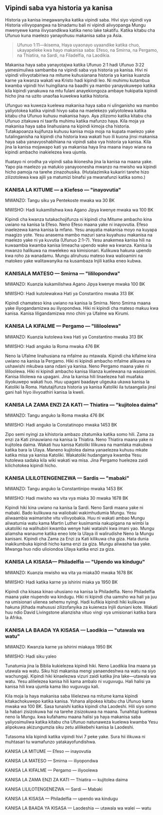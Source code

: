 ## Vipindi saba vya historia ya kanisa

Historia ya kanisa imegawanyika katika vipindi saba. Hivi siyo vipindi vya Historia vilivyopangwa na binadamu bali ni vipindi alivyopanga Mungu mwenyewe kama ilivyoandikwa katika neno lake takatifu. Katika kitabu cha Ufunuo kuna maelezo yanayohusu makanisa saba ya Asia.

> Ufunuo 1:11&mdash;ikisema, Haya uyaonayo uyaandike katika chuo, ukayapeleke kwa hayo makanisa saba: Efeso, na Smirna, na Pergamo, na Thiatira, na Sardi, na Filadelfia, na Laodikia.

Makanisa haya saba yanayotajwa katika Ufunuo 2:1 hadi Ufunuo 3:22 yamesimuliwa sambamba na vipindi saba vya historia ya kanisa. Hivi ni vipindi vilivyotabiriwa na mitume kuhusianana historia ya kanisa kuanzia karne ya kwanza wakati wa Kristo hadi kipindi leo. Ni muhimu kutambua kwamba vipindi hivi huingiliana na baadhi ya mambo yanayokuwepo katika kila kipindi yanakuwa na mtu fulani anayekiongoza ambaye hukipatia kipindi hicho jina na uzito unaofaa kuwekwa katika historia.

Ufunguo wa kuweza kuelewa makanisa haya saba ni ulinganisho wa mambo yaliyotokea katika vipindi hivyo saba na maelekezo yaliyotolewa katika kitabu cha Ufunuo kuhusu makanisa hayo. Aya zilizomo katika kitabu cha Ufunuo zitakuwa ni taarifa muhimu katika mafunzo haya. Kila moja ya makanisa haya saba linahusiana na kipindi kimoja cha historia. Tutakapoanza kujifunza kuhusu kanisa moja moja na kupata maelezo yake tutalinganisha na kipindi cha historia kwa wakati huo ili kuona jinsi makanisa haya saba yanavyoshabihiana na vipindi saba vya historia ya kanisa. Kila jina la kanisa mojawapo kati ya makanisa haya lina maana inayo wiana na kipindi ambacho inakielezea kwa ujumla.

Ifuatayo ni orodha ya vipindi saba ikionesha jina la kanisa na maana yake. Yapo pia maelezo ya matukio yanayoonesha mwanzo na mwisho wa kipindi hicho pamoja na tarehe zinazohusika. (Hutalazimika kukariri tarehe hizo zilizotolewa kwa ajili ya matumizi binafsi ya mwanafunzi katika somo.)

### KANISA LA KITUME — a Kiefeso — "inayovutia"

MWANZO: Tangu siku ya Pentekoste mwaka wa 30 BK

MWISHO: Hadi kukamilishwa kwa Agano Jipya kwenye mwaka wa 100 BK

Kipindi cha kwanza tutakachojifunza ni kipindi cha Mitume ambacho kina uwiano na kanisa la Efeso. Neno Efeso maana yake ni inayovutia. Efeso inaelezewa kama kanisa la mfano. Yesu anayatia makanisa moyo na kuyapa maagizo yote. Yesu anasema mambo mazuri sana kuyahusu makanisa na maelezo yake ni ya kuvutia (Ufunuo 2:1&ndash;7). Yesu anakemea kanisa hili na kuwaambia kwamba kanisa limeacha upendo wake wa kwanza. Kanisa la mwanzo halikuwa na mwelekeo wa kimisionari. Kulikuwa hakuna upendo kwa roho za wanadamu. Mungu aliruhusu mateso kwa walioamini na matokeo yake walitawanyika na kusambaza Injili katika eneo kubwa.

### KANISALA MATESO — Smirna — "lililopondwa"

MWANZO: Kuanzia kukamilishwa Agano Jipya kwenye mwaka 100 BK

MWISHO: Hadi kutolewakwa Hati ya Constantino mwaka 313 BK

Kipindi chamateso kina uwiano na kanisa la Smirna. Neno Smirna maana yake iliyogandamizwa au iliyopondwa. Hiki ni kipindi cha mateso makuu kwa kanisa. Kanisa liligandamizwa mno chini ya Ufalme wa Kirumi.

### KANISA LA KIFALME — Pergamo — "lililoolewa"

MWANZO: Kuanzia kutolewa kwa Hati ya Constantino mwaka 313 BK

MWISHO: Hadi anguko la Roma mwaka 476 BK

Neno la Ufalme linahusiana na mfalme au mtawala. Kipindi cha kifalme kina uwiano na kanisa la Pergamo. Hiki ni kipindi ambacho mfalme alikuwa na ushawishi mkubwa sana ndani ya kanisa. Neno Pergamo maana yake ni lililoolewa. Hiki ni kipindi ambacho kanisa lilianza kuelewana na wasioamini. Kanisa liliolewa na upagani. Jina la kanisa hili linaelezea hali muafaka iliyokuwepo wakati huo. Huu upagani baadaye uligeuka ukawa kanisa la Katoliki la Roma. Hatutajifunza historia ya kanisa Katoliki ila tutaangalia jinsi gani hali hiyo ilivyoathiri kanisa la kweli.

### KANISA LA ZAMA ENZI ZA KATI — Thiatira — "kujitolea daima"

MWANZO: Tangu anguko la Roma mwaka 476 BK

MWISHO: Hadi anguko la Constatinopo mwaka 1453 BK

Zipo semi nyingi za kihistoria ambazo zitatumika katika somo hili. Zama za enzi za Kati zinauwiano na kanisa la Thiatira. Neno Thiatira maana yake ni kujitolea daima. Wakati huu kanisa Katoliki lilikuwa na mamlaka makubwa katika bara la Ulaya. Maneno kujitolea daima yanaelezea kuhusu mkate katika misa ya kanisa Katoliki. Wakatoliki hudanganya kwamba Yesu hutolewa sadaka kila wiki wakati wa misa. Jina Pergamo huelezea zaidi kilichotokea kipindi hicho.

### KANISA LILILOTENGENEZWA — Sardis — "mabaki"

MWANZO: Tangu anguko la Constantinipo mwaka 1453 BK

MWISHO: Hadi mwisho wa vita vya miaka 30 mwaka 1678 BK

Kipindi hiki kina uwiano na kanisa la Sardi. Neno Sardi maana yake ni mabaki. Bado kulikuwa na waliobaki wakimhudumia Mungu. Yesu aliwaambia waimarishe vitu vilivyobakia. Huu ni wakati ambao Mungu aliwatumia watu kama Martin Luther kusimamia nakupigana na wimbi la ukatoliki na walihubiri kwamba wenye haki wataishi kwa imani yao. Mungu aliamsha wanaume katika eneo lote la Ulaya ili walirudishe Neno la Mungu kanisani. Kipindi cha Zama za Enzi za Kati kilikuwa cha giza. Hata dunia inakikumbuka kipindi hicho kama enzi za giza. Mungu aliwasha taa yake. Mwanga huo ndio ulioiondoa Ulaya katika enzi za giza.

### KANISA LA KISASA— Philadelfia — "Upendo wa kindugu"

MWANZO: Kuanzia mwisho wa vita ya miaka30 mwaka 1678 BK

MWISHO: Hadi katika karne ya ishirini miaka ya 1950 BK

Kipindi cha kisasa kinao uhusiano na kanisa la Philadelfia. Neno Philadelfia maana yake niupendo wa kindugu. Hiki ni kipindi cha uamsho wa hali ya juu na umisionari ulienea sehemu nyingi. Hadi kufikia kipindi hiki kulikuwa hakuna jitihada mahususi zilizofanyika za kuieneza Injili duniani kote. Wakati huu ndio David Livingstone alianzisha vituo vingi vya umisionari katika bara la Afrika.

### KANISA LA BAADA YA KISASA — Laodikia — "utawala wa watu"

MWANZO: Kwanzia karne ya ishirini miakaya 1950 BK

MWISHO: Hadi siku yaleo

Tunatumia jina la Biblia kukielezea kipindi hiki. Neno Laodikia lina maana ya utawala wa watu. Siku hizi makanisa mengi yanaendeshwa na watu na siyo wachungaji. Kipindi hiki kinaelezwa vizuri zaidi katika jina lake—utawala wa watu. Yesu alilielezea kanisa hili kama ambalo ni vuguvugu. Hali halisi ya kanisa hili kwa ujumla kama liko vuguvugu kali.

Kila moja la haya makanisa saba lilielezwa na mitume kama kipindi kitakachokuwepo katika kanisa. Yohana alipokea kitabu cha Ufunuo kama mwaka wa 100 BK. Sasa tunaishi katika kipindi cha Laodeshi. Hili siyo somo la habari zisizokuwa hai na tarehe zisizokuwa na maana. Tunahitaji kuelewa neno la Mungu. kwa kufahamu maana halisi ya haya makanisa saba yaliyosimuliwa katika kitabu cha Ufunuo natunaweza kuelewa kwamba Yesu alipokuwa akizungumzia siku zetu alilikebehi kanisa la Laodeshi.

Tutasoma kila kipindi katika vipindi hivi 7 peke yake. Sura hii ilikuwa ni muhtasari tu wamafunzo yatakayofundishwa.

KANISA LA MITUME — Efeso — inayovutia

KANISA LA MATESO — Smirna — iliyopondwa

KANISA LA KIFALME — Pergamo — iliyoolewa

KANISA LA ZAMA ENZI ZA KATI — Thiatira — kujitolea daima

KANISA LILILOTENGENEZWA — Sardi — Mabaki

KANISA LA KISASA — Philadelfia — upendo wa kindugu

KANISA LA BAADA YA KISASA — Laodeshia — utawala wa walei — watu